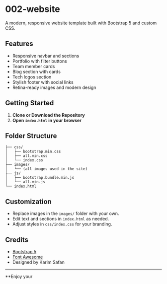 # 002-website

A modern, responsive website template built with Bootstrap 5 and custom CSS.

## Features

- Responsive navbar and sections
- Portfolio with filter buttons
- Team member cards
- Blog section with cards
- Tech logos section
- Stylish footer with social links
- Retina-ready images and modern design

## Getting Started

1. **Clone or Download the Repository**
2. **Open `index.html` in your browser**

## Folder Structure

```
├── css/
│   ├── bootstrap.min.css
│   ├── all.min.css
│   └── index.css
├── images/
│   └── (all images used in the site)
├── js/
│   ├── bootstrap.bundle.min.js
│   └── all.min.js
└── index.html
```

## Customization

- Replace images in the `images/` folder with your own.
- Edit text and sections in `index.html` as needed.
- Adjust styles in `css/index.css` for your branding.

## Credits

- [Bootstrap 5](https://getbootstrap.com/)
- [Font Awesome](https://fontawesome.com/)
- Designed by Karim Safan

---

**Enjoy your